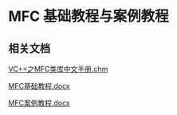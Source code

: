 # MFC 基础教程与案例教程

## 相关文档

[VC++之MFC类库中文手册.chm](./docs/VC++之MFC类库中文手册.chm)

[MFC基础教程.docx](./docs/MFC基础教程.docx)

[MFC案例教程.docx](./docs/MFC案例教程.docx)

